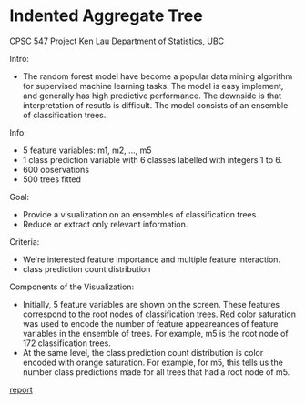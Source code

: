 
Indented Aggregate Tree
=======================================

CPSC 547 Project
Ken Lau
Department of Statistics, UBC

Intro:
- The random forest model have become a popular data mining algorithm for supervised machine learning tasks. The model is easy implement, and generally has high predictive performance. The downside is that interpretation of resutls is difficult. The model consists of an ensemble of classification trees. 

Info:
- 5 feature variables: m1, m2, ..., m5
- 1 class prediction variable with 6 classes labelled with integers 1 to 6.
- 600 observations
- 500 trees fitted

Goal:
- Provide a visualization on an ensembles of classification trees.
- Reduce or extract only relevant information.

Criteria:
- We're interested feature importance and multiple feature interaction.
- class prediction count distribution

Components of the Visualization:
- Initially, 5 feature variables are shown on the screen. These features correspond to the root nodes of classification trees. Red color saturation was used to encode the number of feature appeareances of feature variables in the ensemble of trees. For example, m5 is the root node of 172 classification trees.
- At the same level, the class prediction count distribution is color encoded with orange saturation. For example, for m5, this tells us the number class predictions made for all trees that had a root node of m5.

[report](http://kenlau177.github.io/Indented-Agg-Tree/cpsc547-writeup-final2.pdf)



